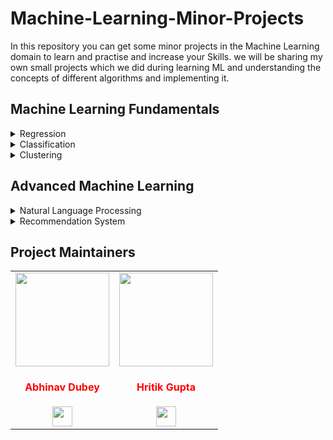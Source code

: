 # Machine-Learning-Minor-Projects

In this repository you can get some minor projects in the Machine Learning domain to learn and practise and increase your Skills. we will be sharing my own small projects which we did during learning ML and understanding the concepts of different algorithms and implementing it.

## Machine Learning Fundamentals

<details>
<summary>Regression</summary>

- **Linear Regression**:

  - <a href="https://github.com/Abhinav-26/Machine-Learning-Minor-Projects/tree/master/Co2%20Emission%20Prediction">1. Co2 Emission Prediction</a><br>
    In this directory you can see a basic machine learning model on Carbon Dioxide Emission Prediction which has been created by using Linear Regression.<br><br>

- **Logistic Regression**

  - <a href="https://github.com/Abhinav-26/Machine-Learning-Minor-Projects/tree/master/Logistic%20Regression%20on%20Churn%20Dataset">2. Logistic Regression on Churn Dataset</a><br>
    In this directory you can see a basic prediction using the concept of Logistic Regression. we have used the Churn dataset for predicting customer's churn.<br><br>

- **Logistic Regression, Decision Tree and K-Nearest-Neighbors**
  - <a href="https://github.com/Abhinav-26/Machine-Learning-Minor-Projects/tree/master/Phone%20Price%20Range%20Prediction">3. Phone Price Prediction</a><br>
    In this directory we have created a model for predicting the range of price of a phone. The range lies between 1,2,3 (low, medium and high) budgets. We have implemented the concepts of Univariate Feature Selection and Feature Importance for selecting features from the dataset and then created a model for prediction. Also, we have used Logistic Regression, Decision Tree and KNN algorithms and we got better accuracy by using Logistic Regression in this case. We got accuracy around 96% for that.<br><br>
  - <a href ="https://github.com/Omgupta0312/Machine-Learning-Minor-Projects/tree/nn/Iris"> 4. Iris Flower Analysis</a><br>
  In this ML project , a classification model is made to detect the types of Iris flower. The Iris flower has three classes - Iris setosa, Iris versicolor and Iris virginica.These types of iris flower has different petal lengths & widths, and different sepal lengths & widths. The dataset contains 50 instances of each of these. Logistic Regression, Decision Trees, and K-Nearest Neighbor Algorithms were all used to get accurate and reliable results.
  Conclusion : One class is linearly separable from the others 2;latter are not linearly separable from each other.<br><br>
  </details>

<details>
<summary>Classification</summary>

- **Computer Vision**

  - <a href="https://github.com/Abhinav-26/Machine-Learning-Minor-Projects/tree/master/Dog's%20Breed%20Prediction%20Using%20Transfer%20Learning">5. Dog's Breed Prediction Using Transfer Learning</a><br>
    In this directory we have simply used the pre-trained weights and applied the concept of transfer learning for making our prediction easy. We have used three pre-trained models in this minor project ie, <b>VGG16</b>, <b>Inception_v3</b> and <b>ResNet50</b> for predicting the breed of dog. In the File <b>Prediction Comparision</b> I have used the three models for the same image to check which gives the better accuracy and we concluded we got the best accurcay by Inception_v3 model.

  - <a href="https://github.com/Abhinav-26/Machine-Learning-Minor-Projects/tree/master/Cat-Dog%20Prediction%20using%20CNN">6. Cat-Dog Prediction Using CNN</a><br>
    In this Project I have build a Cat-Dog Prediction model using the concepts of CNN. This is a very basic project of CNN, DeepLearning. This is one of the most beginner friendly project that every beginner usually builds. This project will help you to clear the basic concepts CNN and how it can be implemented in image classification.

  - <a href="https://github.com/Omgupta0312/Machine-Learning-Minor-Projects/tree/im2ps/Machine%20Learning%20Fundamentals/Classification/Computer%20Vision/Image%20to%20PencilSketch"> 7. Image To PencilSketch. </a><br>
    We need to read the image in RGB format and then convert it into a grayscale image, or a classic black/white photo.
    Then the next thing to do is invert the grayscale image (negative image), this will be our inverted grayscale image. This enhances the details.
    Then we can finally create the pencilsketch by mixing the grayscale image with inverted blurry image.
    This can be done by dividing the grayscale image by the inverted blurry image.
    We will need Python's OpenCV library for this.<br><br>

- **Decision Tree**

  - <a href="https://github.com/Abhinav-26/Machine-Learning-Minor-Projects/tree/master/Drug%20Prescribtion%20Using%20DecisionTree">8. Drug Prescription using Decision Tree</a><br>
    In this directory we have created a model for predicting the drug which needs to be given to patients having the same disease as per the previous experience. The model created has 100% accuracy, tested on the 30 of the dataset which was not given for training.<br><br>

- **K-Nearest-Neighbors**

  - <a href="https://github.com/Abhinav-26/Machine-Learning-Minor-Projects/tree/master/K-Nearest%20Neighbors">9. K-Nearest Neighbors</a><br>
    In this directory a basic machine learning model is being created for classifying the class of the new customers among
    1- Basic Service, 2- E-Service, 3- Plus Service, 4-Total Service.<br><br>

- **Linear Discriminant Analysis**

  - <a href="https://github.com/Abhinav-26/Machine-Learning-Minor-Projects/tree/master/Feature%20Selection%20and%20Modelling%20on%20KDDCup%20Network%20Intrusion%20Dataset">10. Feature Selection and Modelling on KDDCup Network Intrusion Dataset</a><br>
    In this project we created a Machine Learning model to check the network is under attack or not. We have used following five feature selection techniques in a sequence to extract the best features from the dataset.

  - Correlation based feature selection
  - Univariate Feature Selection
  - Recursive Feature Elimination (RFE)
  - Principle Component Analysis (PCA)
  - Linear Discriminant Analysis (LDA)<br>

- **Support Vector Machines**

  - <a href="https://github.com/Abhinav-26/Machine-Learning-Minor-Projects/tree/master/SVM%20Cancer%20Prediction">11. SVM Cancer Prediction</a><br>
    In this directory we have created a model using SVM algorithm. The dataset used for creating the model is a record of cell samples of the patients. The dataset consists of 699 records and we got accuracy around 95% with accuracy_score and f1 score.<br><br>

    </details>

<details>
<summary>Clustering</summary>

- **Hierarchical Clustering**

  - <a href="https://github.com/Abhinav-26/Machine-Learning-Minor-Projects/tree/master/Cars%20Segmentation%20using%20Heirarichal%20Clustering">12. Cars Segmentation using Hierarchical Clustering</a><br>
    In this directory we have created a car segmentation which may help you to classify the kinds of cars are more popular among customers and may help you to launch your car as per the survey. For this minor project we used the concept Hierarchical Clustering.<br><br>

- **K-Means Clustering**
  - <a href="https://github.com/Abhinav-26/Machine-Learning-Minor-Projects/tree/master/Coustomer%20Segmentation%20using%20K-Means%20Clustering">13. Customer Segmentation Using K-means Clustering</a><br>
    In this directory we have used the concept of K-means Clustering and made a model using customer segmentation dataset. It helps to cluster records on the basis of graph plotted.<br><br>

</details>

## Advanced Machine Learning

<details>
<summary>Natural Language Processing</summary>
<br>
- <a href="https://github.com/Abhinav-26/Machine-Learning-Minor-Projects/tree/master/Reddit's%20Flair%20Detection%20with%20Transfer%20Learning%20%2B%20EDA">14. Reddit's Flair Detection with Transfer Learning + EDA</a><br>
In this directory we have created a Reddits Flair Detector. Here we are not letting the Embedding Layer to initialize it's random weights. We are using a TRANSFER LEARNING approach to train the model. We are using FastText crawl embeddings for transfer learning. These are pre-trained word embeddings trained and released by Facebook after training on 2 million words.<br><br>
</details>

<details>
<summary>Recommendation System</summary>
<br>
- <a href="https://github.com/Abhinav-26/Machine-Learning-Minor-Projects/tree/master/Movie%20Recomendation">15. Movie Recommendation</a><br>
  In this directory we have created a Movie Recommendation system using the concept of content based recommendation system. The dataset used is very large and hence it cannot be directly Uploaded into GitHub. But you can download the data directly from <a href="https://s3-api.us-geo.objectstorage.softlayer.net/cf-courses-data/CognitiveClass/ML0101ENv3/labs/moviedataset.zip">here</a>. Unzip the data and use the respected csv files.<br>

</details>

## Project Maintainers

<table>
<tr>

<td align="center"><a href="https://github.com/Abhinav-26"><img src="https://avatars.githubusercontent.com/u/48083659?v=4" width=150px height=150px /></a></br> <h4 style="color:red;">Abhinav Dubey</h4>
<a href="https://www.linkedin.com/in/abhinavd26/"><img src="https://mpng.subpng.com/20180324/vhe/kisspng-linkedin-computer-icons-logo-social-networking-ser-facebook-5ab6ebfe5f5397.2333748215219374063905.jpg" width="32px" height="32px"></a></td>

<td align="center" ><a href="https://github.com/hritik7080"><img src="https://avatars.githubusercontent.com/u/41755284?v=4" width=150px height=150px /></a></br> <h4 style="color:red;">Hritik Gupta</h4>
<a href="https://www.linkedin.com/in/hritik7080/"><img src="https://mpng.subpng.com/20180324/vhe/kisspng-linkedin-computer-icons-logo-social-networking-ser-facebook-5ab6ebfe5f5397.2333748215219374063905.jpg" width="32px" height="32px"></a></td>

</tr>
</table>
